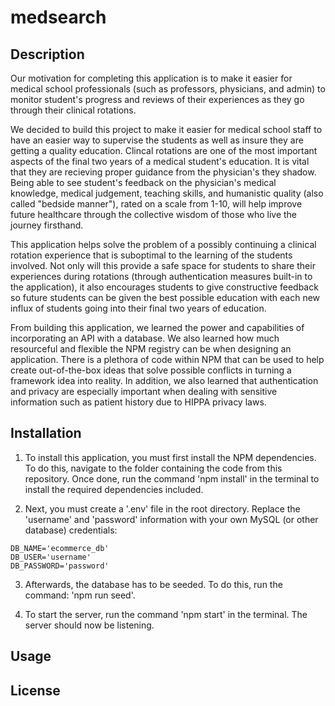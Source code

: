 # medsearch
## Description
Our motivation for completing this application is to make it easier for medical school professionals (such as professors, physicians, and admin) to monitor student's progress and reviews of their experiences as they go through their clinical rotations.


We decided to build this project to make it easier for medical school staff to have an easier way to supervise the students as well as insure they are getting a quality education. Clincal rotations are one of the most important aspects of the final two years of a medical student's education. It is vital that they are recieving proper guidance from the physician's they shadow. Being able to see student's feedback on the physician's medical knowledge, medical judgement, teaching skills, and humanistic quality (also called "bedside manner"), rated on a scale from 1-10, will help improve future healthcare through the collective wisdom of those who live the journey firsthand.


This application helps solve the problem of a possibly continuing a clinical rotation experience that is suboptimal to the learning of the students involved. Not only will this provide a safe space for students to share their experiences during rotations (through authentication measures built-in to the application), it also encourages students to give constructive feedback so future students can be given the best possible education with each new influx of students going into their final two years of education.


From building this application, we learned the power and capabilities of incorporating an API with a database. We also learned how much resourceful and flexible the NPM registry can be when designing an application. There is a plethora of code within NPM that can be used to help create out-of-the-box ideas that solve possible conflicts in turning a framework idea into reality. In addition, we also learned that authentication and privacy are especially important when dealing with sensitive information such as patient history due to HIPPA privacy laws.
## Installation

1. To install this application, you must first install the NPM dependencies. To do this, navigate to the folder containing the code from this repository. Once done, run the command 'npm install' in the terminal to install the required dependencies included. 

2. Next, you must create a '.env' file in the root directory. Replace the 'username' and 'password' information with your own MySQL (or other database) credentials:

```env
DB_NAME='ecommerce_db'
DB_USER='username'
DB_PASSWORD='password'
```

3. Afterwards, the database has to be seeded. To do this, run the command: 'npm run seed'.

4. To start the server, run the command 'npm start' in the terminal. The server should now be listening.
## Usage


## License







